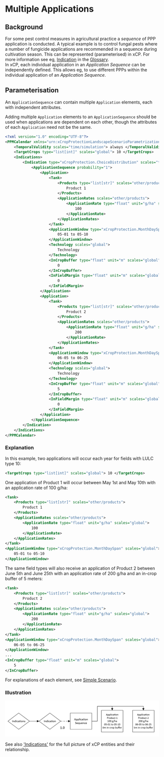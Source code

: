 # Multiple Applications

## Background
For some pest control measures in agricultural practice a *sequence* of PPP application is conducted. A typical example is to control fungal pests where a number of fungicide applications are recommended in a sequence during cultivation season. This can be represented (parameterised) in xCP. For more information see eg, [Indication](../reference/glossary.md#indication) in the [Glossary](../reference/glossary.md).   
In xCP, each individual application in an *Application Sequence* can be independently defined. This allows eg, to use different PPPs within the individual application of an *Application Sequence*.  

## Parameterisation
An `ApplicationSequence` can contain multiple `Application` elements, each with independent attributes.

Adding multiple `Application` elements to an `ApplicationSequence` should be used when applications are dependent on each other, though the attributes of each `Application` need not be the same.

``` xml
<?xml version="1.0" encoding="UTF-8"?>
<PPMCalendar xmlns="urn:xCropProtectionLandscapeScenarioParametrization">
    <TemporalValidity scales="time/simulation"> always </TemporalValidity>
    <TargetCrops type="list[int]" scales="global"> 10 </TargetCrops>
    <Indications>
        <Indication type="xCropProtection.ChoiceDistribution" scales="time/year, space/base_geometry">
            <ApplicationSequence probability="1">
                <Application>
                    <Tank>
                        <Products type="list[str]" scales="other/products">
                            Product 1
                        </Products>
                        <ApplicationRates scales="other/products">
                            <ApplicationRate type="float" unit="g/ha" scales="global">
                                100
                            </ApplicationRate>
                        </ApplicationRates>
                    </Tank>
                    <ApplicationWindow type="xCropProtection.MonthDaySpan" scales="global">
                        05-01 to 05-10
                    </ApplicationWindow>
                    <Technology scales="global">
                        Technology
                    </Technology>
                    <InCropBuffer type="float" unit="m" scales="global">
                        0
                    </InCropBuffer>
                    <InFieldMargin type="float" unit="m" scales="global">
                        0
                    </InFieldMargin>
                </Application>
                <Application>
                    <Tank>
                        <Products type="list[str]" scales="other/products">
                            Product 2
                        </Products>
                        <ApplicationRates scales="other/products">
                            <ApplicationRate type="float" unit="g/ha" scales="global">
                                200
                            </ApplicationRate>
                        </ApplicationRates>
                    </Tank>
                    <ApplicationWindow type="xCropProtection.MonthDaySpan" scales="global">
                        06-05 to 06-25
                    </ApplicationWindow>
                    <Technology scales="global">
                        Technology
                    </Technology>
                    <InCropBuffer type="float" unit="m" scales="global">
                        5
                    </InCropBuffer>
                    <InFieldMargin type="float" unit="m" scales="global">
                        0
                    </InFieldMargin>
                </Application>
            </ApplicationSequence>
        </Indication>
    </Indications>
</PPMCalendar>
```

### Explanation

In this example, two applications will occur each year for fields with LULC type 10:

``` xml
<TargetCrops type="list[int]" scales="global"> 10 </TargetCrops>
```

One application of Product 1 will occur between May 1st and May 10th with an application rate of 100 g/ha:

``` xml
<Tank>
    <Products type="list[str]" scales="other/products">
        Product 1
    </Products>
    <ApplicationRates scales="other/products">
        <ApplicationRate type="float" unit="g/ha" scales="global">
            100
        </ApplicationRate>
    </ApplicationRates>
</Tank>
<ApplicationWindow type="xCropProtection.MonthDaySpan" scales="global">
    05-01 to 05-10
</ApplicationWindow>
```

The same field types will also receive an application of Product 2 between June 5th and June 25th with an application rate of 200 g/ha and an in-crop buffer of 5 meters:

``` xml
<Tank>
    <Products type="list[str]" scales="other/products">
        Product 2
    </Products>
    <ApplicationRates scales="other/products">
        <ApplicationRate type="float" unit="g/ha" scales="global">
            200
        </ApplicationRate>
    </ApplicationRates>
</Tank>
<ApplicationWindow type="xCropProtection.MonthDaySpan" scales="global">
    06-05 to 06-25
</ApplicationWindow>
...
<InCropBuffer type="float" unit="m" scales="global">
    5
</InCropBuffer>
```

For explanations of each element, see [Simple Scenario](simple-scenario.md).


### Illustration

<img src="../img/multiple-applications.PNG" alt="xCP parameterisation entities and their relationship" width="700"/>  

See also ['Indications'](../reference/glossary.md#indication) for the full picture of xCP entities and their relationship.
